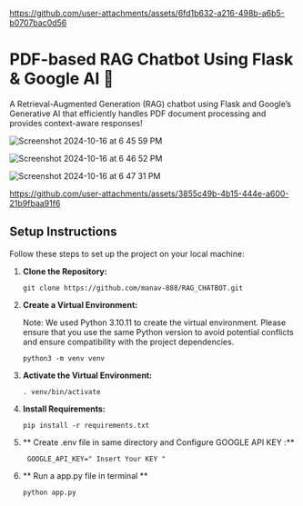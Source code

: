 
https://github.com/user-attachments/assets/6fd1b632-a216-498b-a6b5-b0707bac0d56
# PDF-based RAG Chatbot Using Flask & Google AI 💼
A Retrieval-Augmented Generation (RAG) chatbot using Flask and Google’s Generative AI that efficiently handles PDF document processing and provides context-aware responses!


![Screenshot 2024-10-16 at 6 45 59 PM](https://github.com/user-attachments/assets/c8e75027-808b-4cc8-802d-ef3a92d57e56)



![Screenshot 2024-10-16 at 6 46 52 PM](https://github.com/user-attachments/assets/4b5dc8ed-68da-4128-aa1e-31d075b36768)

![Screenshot 2024-10-16 at 6 47 31 PM](https://github.com/user-attachments/assets/c19586de-532a-4309-898f-c76e243acb4f)




https://github.com/user-attachments/assets/3855c49b-4b15-444e-a600-21b9fbaa91f6







## Setup Instructions

Follow these steps to set up the project on your local machine:

1. **Clone the Repository:**
   ```
   git clone https://github.com/manav-888/RAG_CHATBOT.git
   ```

2. **Create a Virtual Environment:**

   Note: We used Python 3.10.11 to create the virtual environment. Please ensure that you use the same Python version to avoid potential conflicts and ensure compatibility with the project dependencies.
   ```
   python3 -m venv venv
   ```

4. **Activate the Virtual Environment:**
   ```
   . venv/bin/activate
   ```

5. **Install Requirements:**
   ```
   pip install -r requirements.txt
   ```


6. ** Create .env  file   in same directory  and Configure GOOGLE API KEY  :**
   ```
    GOOGLE_API_KEY=" Insert Your KEY "
   
   ```



7. **  Run a app.py file in terminal **
   ```
   python app.py
   
   ```
   
